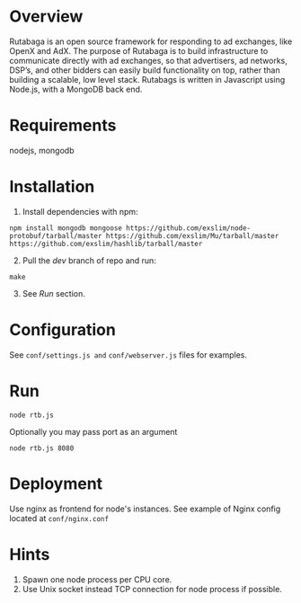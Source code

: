 # Overview

Rutabaga is an open source framework for responding to ad exchanges, like OpenX and AdX. The purpose of Rutabaga is to build infrastructure to communicate directly with ad exchanges, so that advertisers, ad networks, DSP’s, and other bidders can easily build functionality on top, rather than building a scalable, low level stack. Rutabags is written in Javascript using Node.js, with a MongoDB back end.

# Requirements
nodejs, mongodb


# Installation
1. Install dependencies with npm:
```text
npm install mongodb mongoose https://github.com/exslim/node-protobuf/tarball/master https://github.com/exslim/Mu/tarball/master https://github.com/exslim/hashlib/tarball/master
```

2. Pull the *dev* branch of repo and run:
```text
make
```

3. See *Run* section.

# Configuration
See `conf/settings.js and` `conf/webserver.js` files for examples.

# Run
```node rtb.js```

Optionally you may pass port as an argument

```node rtb.js 8080```

# Deployment
Use nginx as frontend for node's instances.
See example of Nginx config located at `conf/nginx.conf`

# Hints
1. Spawn one node process per CPU core.
2. Use Unix socket instead TCP connection for node process if possible.